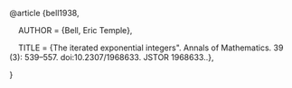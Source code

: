 @article {bell1938,

    AUTHOR = {Bell, Eric Temple},

    TITLE = {The iterated exponential integers". Annals of Mathematics. 39 (3): 539–557. doi:10.2307/1968633. JSTOR 1968633..},

}